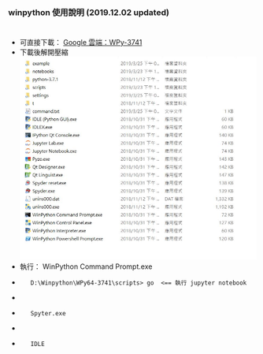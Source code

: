 ### winpython 使用說明 (2019.12.02 updated)
#
* 可直接下載： [Google 雲端：WPy-3741](https://drive.google.com/open?id=1_bBB3c9QfBnWM1VBQ9oo4XXAnPfKXez9)
* 下載後解開壓縮
![image](https://github.com/jumbokh/micropython_class/blob/master/winpython/winpython.JPG)
* 執行： WinPython Command Prompt.exe
*        D:\Winpython\WPy64-3741\scripts> go  <== 執行 jupyter notebook
*        
*        Spyter.exe
*
*        IDLE 

